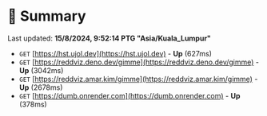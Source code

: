 # 📖 Summary
Last updated: **15/8/2024, 9:52:14 PTG "Asia/Kuala_Lumpur"**

- `GET` [https://hst.ujol.dev](https://hst.ujol.dev) - **Up** (627ms)
- `GET` [https://reddviz.deno.dev/gimme](https://reddviz.deno.dev/gimme) - **Up** (3042ms)
- `GET` [https://reddviz.amar.kim/gimme](https://reddviz.amar.kim/gimme) - **Up** (2678ms)
- `GET` [https://dumb.onrender.com](https://dumb.onrender.com) - **Up** (378ms)
